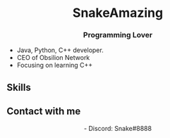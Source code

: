 <h1 align="center"> SnakeAmazing </h1>
<h3 align="center">Programming Lover</h3>

- Java, Python, C++ developer.
- CEO of Obsilion Network 
- Focusing on learning C++

## Skills

## Contact with me
<div align="center">
- Discord: Snake#8888
</div>
